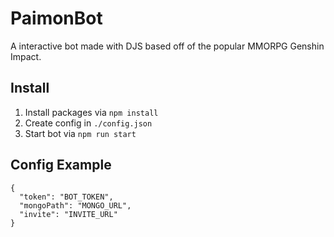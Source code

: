 # PaimonBot

A interactive bot made with DJS based off of the popular MMORPG Genshin Impact.

## Install

1. Install packages via `npm install`
1. Create config in `./config.json`
1. Start bot via `npm run start`


## Config Example

```
{
  "token": "BOT_TOKEN",
  "mongoPath": "MONGO_URL",
  "invite": "INVITE_URL"
}
```
